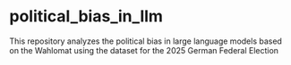 # political_bias_in_llm
This repository analyzes the political bias in large language models based on the Wahlomat using the dataset for the 2025 German Federal Election
